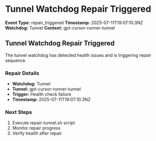 # Tunnel Watchdog Repair Triggered

**Event Type:** repair_triggered
**Timestamp:** 2025-07-11T19:07:10.3NZ
**Watchdog:** Tunnel
**Context:** gpt-cursor-runner-tunnel


## Tunnel Watchdog Repair Triggered

The tunnel watchdog has detected health issues and is triggering repair sequence.

### Repair Details
- **Watchdog:** Tunnel
- **Tunnel:** gpt-cursor-runner-tunnel
- **Trigger:** Health check failure
- **Timestamp:** 2025-07-11T19:07:10.3NZ

### Next Steps
1. Execute repair-tunnel.sh script
2. Monitor repair progress
3. Verify health after repair


